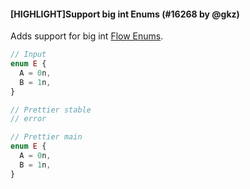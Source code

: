 #### [HIGHLIGHT]Support big int Enums (#16268 by @gkz)

Adds support for big int [Flow Enums](https://flow.org/en/docs/enums/).

<!-- prettier-ignore -->
```jsx
// Input
enum E {
  A = 0n,
  B = 1n,
}

// Prettier stable
// error

// Prettier main
enum E {
  A = 0n,
  B = 1n,
}
```

